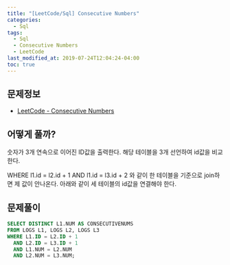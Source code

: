 ```yaml
---
title: "[LeetCode/Sql] Consecutive Numbers"
categories: 
  - Sql
tags:
  - Sql
  - Consecutive Numbers
  - LeetCode
last_modified_at: 2019-07-24T12:04:24-04:00
toc: true
---
```


문제정보
-
- [LeetCode - Consecutive Numbers](https://leetcode.com/problems/consecutive-numbers)

어떻게 풀까?
-
숫자가 3개 연속으로 이어진 ID값을 출력한다.
해당 테이블을 3개 선언하여 id값을 비교한다.

WHERE l1.id = l2.id + 1 AND l1.id = l3.id + 2 와 같이 한 테이블을 기준으로 join하면 제 값이 안나온다. 아래와 같이 세 테이블의 id값을 연결해야 한다.

문제풀이
-
~~~sql
SELECT DISTINCT L1.NUM AS CONSECUTIVENUMS
FROM LOGS L1, LOGS L2, LOGS L3
WHERE L1.ID = L2.ID + 1
  AND L2.ID = L3.ID + 1
  AND L1.NUM = L2.NUM
  AND L2.NUM = L3.NUM;
~~~